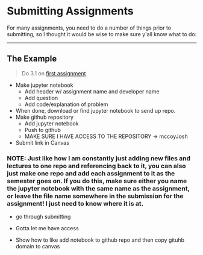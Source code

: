 # Submitting Assignments

For many assignments, you need to do a number of things prior to submitting, so I thought it would be wise to make sure y'all know what to do:



---

## The Example

> Do 3.1 on [first assignment](https://ivylearn.ivytech.edu/courses/1322697/assignments/21129877?module_item_id=51751605)


- Make jupyter notebook
  - Add header w/ assignment name and developer name
  - Add question
  - Add code/explanation of problem
- When done, download or find jupyter notebook to send up repo.
- Make github repository
  - Add jupyter notebook
  - Push to github
  - MAKE SURE I HAVE ACCESS TO THE REPOSITORY -> mccoyJosh
- Submit link in Canvas





### NOTE: Just like how I am constantly just adding new files and lectures to one repo and referencing back to it, you can also just make one repo and add each assignment to it as the semester goes on. If you do this, make sure either you name the jupyter notebook with the same name as the assignment, or leave the file name somewhere in the submission for the assignment! I just need to know where it is at.

- go through submitting

- Gotta let me have access
- Show how to like add notebook to github repo and then copy gituhb domain to canvas
